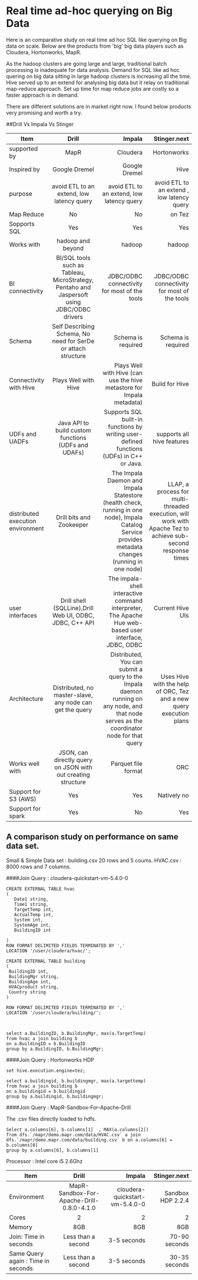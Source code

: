 # Real time ad-hoc querying on Big Data 

Here is an comparative study on real time ad hoc SQL like querying on Big data on scale. Below are the products from 'big'  big data players such as Cloudera, Hortonworks, MapR.

As the hadoop clusters are going large and large, traditional batch processing is inadequate for data analysis. Demand for SQL like ad hoc quering on big data sitting in large hadoop clusters is increasing all the time. 
Hive served up to an extend for analysing big data but it relay on traditional map-reduce approach. Set up time for map reduce jobs are costly so a faster approach is in demand. 

There are different solutions are in market right now. I found below products very promising and worth a try. 


##Drill Vs Impala Vs Stinger



| Item        | Drill           | Impala  | Stinger.next|
| ------------- |:-------------:| -----:|  ----------:|
| supported by      | MapR | Cloudera | Hortonworks    |
| Inspired by     | Google Dremel     |  Google Dremel |  Hive   |
|    purpose   |avoid ETL to an extend, low latency query |avoid ETL to an extend, low latency query   |avoid ETL to an extend , low latency query   | 
| Map Reduce      | No | No | on Tez   |
| Sopports SQL      | Yes | Yes  | Yes   |
| Works with      | hadoop and beyond | hadoop |  hadoop  |
|     BI connectivity  | BI/SQL tools such as Tableau, MicroStrategy, Pentaho and Jaspersoft using JDBC/ODBC drivers | JDBC/ODBC connectivity for most of the tools | JDBC/ODBC connectivity for most of the tools   |
|  Schema     | Self Describing Schema, No need for SerDe or attach structure | Schema is required | Schema is required    |
|   Connectivity with Hive    | Plays Well with Hive  | Plays Well with Hive (can use the hive metastore for Impala metadata) | Build for  Hive   |
|   UDFs and UADFs    |Java API to build custom functions (UDFs and UDAFs)  | Supports SQL built-in functions by writing user-defined functions (UDFs) in C++ or Java. |  supports all hive features  |
|   distributed execution environment    | Drill bits and Zookeeper | The Impala Daemon and Impala Statestore (health check, running in one node), Impala Catalog Service provides metadata changes (running in one node)   | LLAP, a process for multi-threaded execution, will work with Apache Tez to achieve sub-second response times   |
| user interfaces   | Drill shell (SQLLine),Drill Web UI, ODBC, JDBC, C++ API  | The impala-shell interactive command interpreter, The Apache Hue web-based user interface, JDBC, ODBC  | Current Hive UIs   |
|   Architecture    | Distributed, no master-slave, any node can get the query | Distributed, You can submit a query to the Impala daemon running on any node, and that node serves as the coordinator node for that query | Uses Hive with the help of ORC, Tez and a new query execution plans   |
|   Works well with    | JSON, can directly query on JSON with out  creating structure  | Parquet file format | ORC   |
|   Support for S3 (AWS)  | Yes  | Yes | Natively no    |
|   Support for spark  | Yes  | No |  Yes  |

## A comparison study on performance on same data set. 

Small & Simple Data set : building.csv 20 rows and 5 coums. HVAC.csv : 8000 rows and 7 columns.

####Join Query : cloudera-quickstart-vm-5.4.0-0

```
CREATE EXTERNAL TABLE hvac
(
   Date1 string,
   Time1 string,
   TargetTemp int,
   ActualTemp int,
   System int,
   SystemAge int,
   BuildingID int
  
)
ROW FORMAT DELIMITED FIELDS TERMINATED BY ','
LOCATION '/user/cloudera/hvac/';

CREATE EXTERNAL TABLE building
(
 BuildingID int,
 BuildingMgr string,
 BuildingAge int,
 HVACproduct string,
 Country string
)

ROW FORMAT DELIMITED FIELDS TERMINATED BY ','
LOCATION '/user/cloudera/building/';



select a.BuildingID, b.BuildingMgr, max(a.TargetTemp)
from hvac a join building b
on a.BuildingID = b.BuildingID
group by a.BuildingID, b.BuildingMgr;

```

####Join Query : Hortonworks HDP
```
set hive.execution.engine=tez;

select a.buildingid, b.buildingmgr, max(a.targettemp)
from hvac a join building b
on a.buildingid = b.buildingid
group by a.buildingid, b.buildingmgr;
```

####Join Query : MapR-Sandbox-For-Apache-Drill

The .csv files directly loaded to hdfs.

```
Select a.columns[6], b.columns[1]  , MAX(a.columns[2]) 
from dfs.`/mapr/demo.mapr.com/data/HVAC.csv` a join  
dfs.`/mapr/demo.mapr.com/data/building.csv` b on a.columns[6] = b.columns[0]
group by a.columns[6], b.columns[1]

```


Processor :  Intel core i5 2.6Ghz

| Item        | Drill           | Impala  | Stinger.next|
| ------------- |:-------------:| -----:|  ----------:|
| Environment      | MapR-Sandbox-For-Apache-Drill-0.8.0-4.1.0| cloudera-quickstart-vm-5.4.0-0| Sandbox HDP 2.2.4    |
|   Cores  | 2  | 2 |  2  |
|   Memory  | 8GB  | 8GB |  8GB  |
|    Join: Time in seconds  | Less than a second |  3-5 seconds  |70-90 seconds |
|   Same Query again : Time in seconds | Less than a second   | 3-5 seconds |30-35 seconds|  




